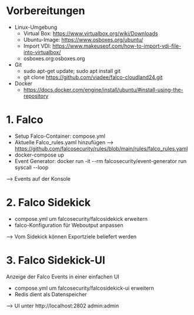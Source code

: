# Vorbereitungen

- Linux-Umgebung
  - Virtual Box: https://www.virtualbox.org/wiki/Downloads
  - Ubuntu-Image:  https://www.osboxes.org/ubuntu/
  - Import VDI: https://www.makeuseof.com/how-to-import-vdi-file-into-virtualbox/
  - osboxes.org:osboxes.org
- Git 
  - sudo apt-get update; sudo apt install git
  - git clone https://github.com/viadee/falco-cloudland24.git
- Docker
  - https://docs.docker.com/engine/install/ubuntu/#install-using-the-repository

# 1. Falco
- Setup Falco-Container: compose.yml
- Aktuelle Falco_rules.yaml hinzufügen --> https://github.com/falcosecurity/rules/blob/main/rules/falco_rules.yaml
- docker-compose up
- Event Generator: docker run -it --rm falcosecurity/event-generator run syscall --loop

--> Events auf der Konsole

 # 2. Falco Sidekick
- compose.yml um falcosecurity/falcosidekick erweitern
- falco-Konfiguration für Weboutput anpassen

--> Vom Sidekick können Exportziele beliefert werden

# 3. Falco Sidekick-UI
Anzeige der Falco Events in einer einfachen UI
- compose.yml um falcosecurity/falcosidekick-ui erweitern
- Redis dient als Datenspeicher

--> UI unter http://localhost:2802 admin:admin
